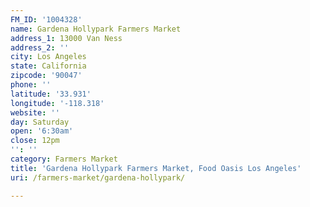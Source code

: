 ```yaml
---
FM_ID: '1004328'
name: Gardena Hollypark Farmers Market
address_1: 13000 Van Ness
address_2: ''
city: Los Angeles
state: California
zipcode: '90047'
phone: ''
latitude: '33.931'
longitude: '-118.318'
website: ''
day: Saturday
open: '6:30am'
close: 12pm
'': ''
category: Farmers Market
title: 'Gardena Hollypark Farmers Market, Food Oasis Los Angeles'
uri: /farmers-market/gardena-hollypark/

---
```

